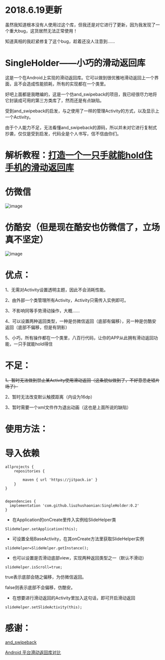 
# 2018.6.19更新

虽然我知道根本没有人使用过这个库，但我还是对它进行了更新，因为我发现了一个重大bug，这货居然无法正常使用！

知道真相的我赶紧修复了这个bug，趁着还没人注意到……

 # SingleHolder——小巧的滑动返回库

这是一个在Android上实现的滑动返回库。它可以做到很优雅地滑动返回上一个界面，且不会造成性能损耗，所有的实现都在一个类里。

好吧上面都是我瞎编的，这是一个仿and_swipeback的项目，我已经很尽力地将它封装成可用的第三方类库了，然而还是有点缺陷。

受到and_swipeback的启发，与之使用了一样的管理Activity的方式，以及显示上一个Activity。

由于个人能力不足，无法看懂and_swipeback的源码，所以并未对它进行复制式抄袭，仅仅是受到启发，代码全是个人书写，信不信由你们。

 # 解析教程：[打造一个一只手就能hold住手机的滑动返回库](https://www.legic.xyz/article/wheel-by-legend-singleholder)

# 仿微信

![image](https://github.com/Android-wheel-by-legend/SingleHolder/blob/master/snapshot/yidong.gif)

# 仿酷安（但是现在酷安也仿微信了，立场真不坚定）

![image](https://github.com/Android-wheel-by-legend/SingleHolder/blob/master/snapshot/shadow.gif)

# 优点：

1、无需对Activity设置透明主题，因此不会消耗性能。

2、由外部一个类管理所有Activity，Activity只需传入实例即可。

3、不影响同等手势滑动操作，大概……

4、可以设置两种返回类型，一种是仿微信返回（底部有偏移），另一种是仿酷安返回（底部不偏移，但是有阴影）

5、小巧，所有操作都在一个类里，八百行代码，让你的APP从此拥有滑动返回功能，一只手就能hold得住

# 不足：

<S>1、暂时无法做到禁止某Activity使用滑动返回（这条貌似做到了，不好意思走错片场了）</S>

2、暂时无法改变默认触摸距离（内设为16dp）

3、暂时需要一个xml文件作为退出动画（这也是上面所说的缺陷）

# 使用方法：


# 导入依赖

```
allprojects {
    repositories {
			
        maven { url 'https://jitpack.io' }
    }
}
``` 

```

dependencies {
  implementation 'com.github.liuzhushaonian:SingleHolder:0.2'
}

``` 



- 在Application的onCreate里传入实例给SlideHelper类

`SlideHelper.setApplication(this);`

- 可设置全局BaseActivity，在其onCreate方法里获取SlideHelper实例

`slideHelper=SlideHelper.getInstance();`

- 也可以设置是否滑动底部view，实现两种返回类型之一（默认不滑动）

`slideHelper.isScroll=true;`

true表示底部会随之偏移，为仿微信返回。

false则表示底部不会偏移，仿酷安。

- 在想要进行滑动返回的Activity里加入这句话，即可开启滑动返回

`slideHelper.setSlideActivity(this);`


# 感谢：

<a href="https://github.com/XBeats/and_swipeback">and_swipeback</a>

<a href="http://chaosleong.github.io/2017/05/03/Comparison-of-Android-swipe-back-libraries/">Android 平台滑动返回库对比</a>

